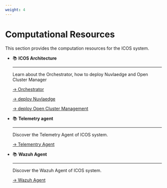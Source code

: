 ```yaml
---
weight: 4
---
```


# Computational Resources


This section provides the computation resources for the ICOS system.

<div class="grid cards" markdown>

-   :books: __ICOS Architecture__

    ---

    Learn about the Orchestrator, how to deploy Nuvlaedge and Open Cluster Manager

    [&rarr; Orchestrator](Orchestrators/index.md)


    [&rarr; deploy Nuvlaedge](Orchestrators/Nuvlaedgedeployment.md)
    
    
    [&rarr; deploy Open Cluster Management](Orchestrators/openclustermanagementdeployment.md)
   


-  :books:  __Telemetry agent__

    ---

    Discover the Telemetry Agent of ICOS system.  
    
    [&rarr;  Telementry Agent](./telemetryagent.md)

-  :books:  __Wazuh Agent__

    ---

    Discover the Wazuh Agent of ICOS system.  
    
    [&rarr;  Wazuh Agent](./wazuh_agent.md)


</div>
